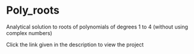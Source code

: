# Poly_roots
Analytical solution to roots of polynomials of degrees 1 to 4 (without using complex numbers)

Click the link given in the description to view the project
